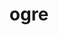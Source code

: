 ---
category: 4-letters
denotation: null
name: ogre
reference_link: https://www.etymonline.com/word/ogre
root_language: null
root_name: null
title: ogre
type: free
word_sums:
- respelling: ogre
  sum: 'Ogre + '
---